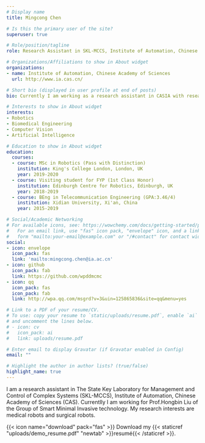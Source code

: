 ```yaml
---
# Display name
title: Mingcong Chen

# Is this the primary user of the site?
superuser: true

# Role/position/tagline
role: Research Assistant in SKL-MCCS, Institute of Automation, Chinese Academy of Sciences (CASIA)

# Organizations/Affiliations to show in About widget
organizations:
- name: Institute of Automation, Chinese Academy of Sciences
  url: http://www.ia.cas.cn/

# Short bio (displayed in user profile at end of posts)
bio: Currently I am working as a research assistant in CASIA with research interests in medical robotics.

# Interests to show in About widget
interests:
- Robotics
- Biomedical Engineering
- Computer Vision
- Artificial Intelligence

# Education to show in About widget
education:
  courses:
  - course: MSc in Robotics (Pass with Distinction)
    institution: King's College London, London, UK
    year: 2019-2020
  - course: Visiting student for FYP (1st Class Honor)
    institution: Edinburgh Centre for Robotics, Edinburgh, UK
    year: 2018-2019
  - course: BEng in Telecommunication Engineering (GPA:3.46/4)
    institution: Xidian University, Xi'an, China
    year: 2015-2019

# Social/Academic Networking
# For available icons, see: https://wowchemy.com/docs/getting-started/page-builder/#icons
#   For an email link, use "fas" icon pack, "envelope" icon, and a link in the
#   form "mailto:your-email@example.com" or "/#contact" for contact widget.
social:
- icon: envelope
  icon_pack: fas
  link: 'mailto:mingcong.chen@ia.ac.cn'
- icon: github
  icon_pack: fab
  link: https://github.com/wpddmcmc
- icon: qq
  icon_pack: fas
  icon_pack: fab
  link: http://wpa.qq.com/msgrd?v=3&uin=125865836&site=qq&menu=yes

# Link to a PDF of your resume/CV.
# To use: copy your resume to `static/uploads/resume.pdf`, enable `ai` icons in `params.toml`, 
# and uncomment the lines below.
# - icon: cv
#   icon_pack: ai
#   link: uploads/resume.pdf

# Enter email to display Gravatar (if Gravatar enabled in Config)
email: ""

# Highlight the author in author lists? (true/false)
highlight_name: true
---
```


I am a research assistant in The State Key Laboratory for Management and Control of Complex Systems (SKL-MCCS), Institute of Automation, Chinese Academy of Sciences (CAS). Currentlly I am working for Prof.Hongbin Liu of the Group of Smart Minimal Invasive technology. My research interests are medical robots and surgical robots.

{{< icon name="download" pack="fas" >}} Download my {{< staticref "uploads/demo_resume.pdf" "newtab" >}}resumé{{< /staticref >}}.
